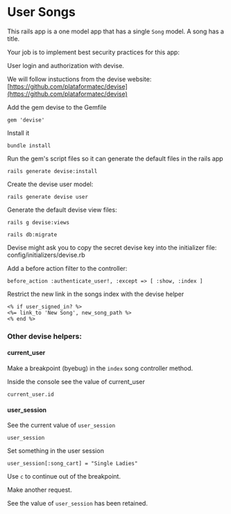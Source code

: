 # User Songs

This rails app is a one model app that has a single `Song` model. A song has a title.

Your job is to implement best security practices for this app:

User login and authorization with devise.

We will follow instuctions from the devise website:
[https://github.com/plataformatec/devise](https://github.com/plataformatec/devise)

Add the gem devise to the Gemfile
```
gem 'devise'
```
Install it
```
bundle install
```
Run the gem's script files so it can generate the default files in the rails app
```
rails generate devise:install
```

Create the devise user model:
```
rails generate devise user
```

Generate the default devise view files:
```
rails g devise:views
```

```
rails db:migrate
```

Devise might ask you to copy the secret devise key into the initializer file: config/initializers/devise.rb

Add a before action filter to the controller:
```
before_action :authenticate_user!, :except => [ :show, :index ]
```

Restrict the new link in the songs index with the devise helper
```
<% if user_signed_in? %>
<%= link_to 'New Song', new_song_path %>
<% end %>
```

### Other devise helpers:

#### current_user
Make a breakpoint (byebug) in the `index` song controller method.

Inside the console see the value of current_user
```
current_user.id
```
#### user_session
See the current value of `user_session`
```
user_session
```
Set something in the user session

```
user_session[:song_cart] = "Single Ladies"
```

Use `c` to continue out of the breakpoint.

Make another request.

See the value of `user_session` has been retained.
